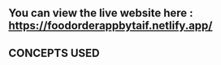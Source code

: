 ## You can view the live website here : https://foodorderappbytaif.netlify.app/  

## CONCEPTS USED  

